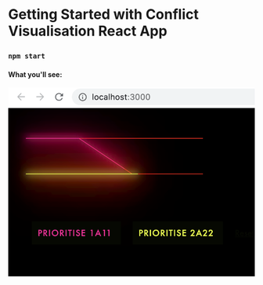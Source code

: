 # Getting Started with Conflict Visualisation React App

### `npm start`


#### What you'll see:

![GitHub Logo](Visuals.png)

